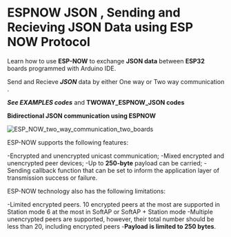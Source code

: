 # ESPNOW JSON , Sending and Recieving JSON Data using ESP NOW Protocol 
Learn how to use **ESP-NOW** to exchange **JSON data** between **ESP32** boards programmed with Arduino IDE.

   Send and Recieve _**JSON**_ data by either One way or Two way communication .
   
   _**See EXAMPLES codes**_ and **TWOWAY_ESPNOW_JSON codes**




**Bidirectional JSON communication using ESPNOW**

![ESP_NOW_two_way_communication_two_boards](https://user-images.githubusercontent.com/86542830/155992746-9b694dc1-44b1-4276-b457-b2158428e47d.jpg)



ESP-NOW supports the following features:

   -Encrypted and unencrypted unicast communication;
   -Mixed encrypted and unencrypted peer devices;
   -Up to **250-byte** payload can be carried;
   -Sending callback function that can be set to inform the application layer of transmission success or failure.
  
ESP-NOW technology also has the following limitations:

   -Limited encrypted peers. 10 encrypted peers at the most are supported in Station mode
    6 at the most in SoftAP or SoftAP + Station mode
   -Multiple unencrypted peers are supported, however, their total number should be less than 20,
    including encrypted peers
   -**Payload is limited to 250 bytes**.
